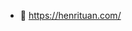 - 👋 https://henrituan.com/

<!---
henrituan/henrituan is a ✨ special ✨ repository because its `README.md` (this file) appears on your GitHub profile.
You can click the Preview link to take a look at your changes.
--->
